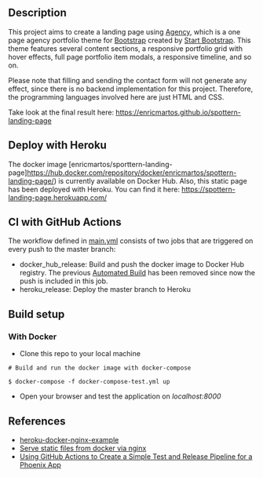 ## Description

This project aims to create a landing page using [Agency](http://startbootstrap.com/template-overviews/agency/), which is a one page agency portfolio theme for [Bootstrap](http://getbootstrap.com/) created by [Start Bootstrap](http://startbootstrap.com/). This theme features several content sections, a responsive portfolio grid with hover effects, full page portfolio item modals, a responsive timeline, and so on. 

Please note that filling and sending the contact form will not generate any effect, since there is no backend implementation for this project. Therefore, the programming languages involved here are just HTML and CSS. 

Take look at the final result here: https://enricmartos.github.io/spottern-landing-page

## Deploy with Heroku

The docker image [enricmartos/sporttern-landing-page]https://hub.docker.com/repository/docker/enricmartos/spottern-landing-page/) is currently available on Docker Hub. Also, this static page has been deployed with Heroku. You can find it here: https://spottern-landing-page.herokuapp.com/ 

## CI with GitHub Actions

The workflow defined in [main.yml](https://github.com/enricmartos/spottern-landing-page/blob/master/.github/workflows/main.yml) consists of two jobs that are triggered on every push to the master branch:

- docker_hub_release: Build and push the docker image to Docker Hub registry. The previous [Automated Build](https://docs.docker.com/docker-hub/builds/) has been removed since now the push is included in this job.
- heroku_release: Deploy the master branch to Heroku 

## Build setup

### With Docker

- Clone this repo to your local machine

```
# Build and run the docker image with docker-compose

$ docker-compose -f docker-compose-test.yml up
```
- Open your browser and test the application on *localhost:8000*

## References

- [heroku-docker-nginx-example](https://elements.heroku.com/buttons/rjoonas/heroku-docker-nginx-example)
- [Serve static files from docker via nginx](https://www.linkedin.com/pulse/serve-static-files-from-docker-via-nginx-basic-example-arun-kumar/) 
- [Using GitHub Actions to Create a Simple Test and Release Pipeline for a Phoenix App](https://medium.com/@katestudwell/using-github-actions-to-create-a-simple-test-and-release-pipeline-for-phoenix-app-d0d65feed4ed)
